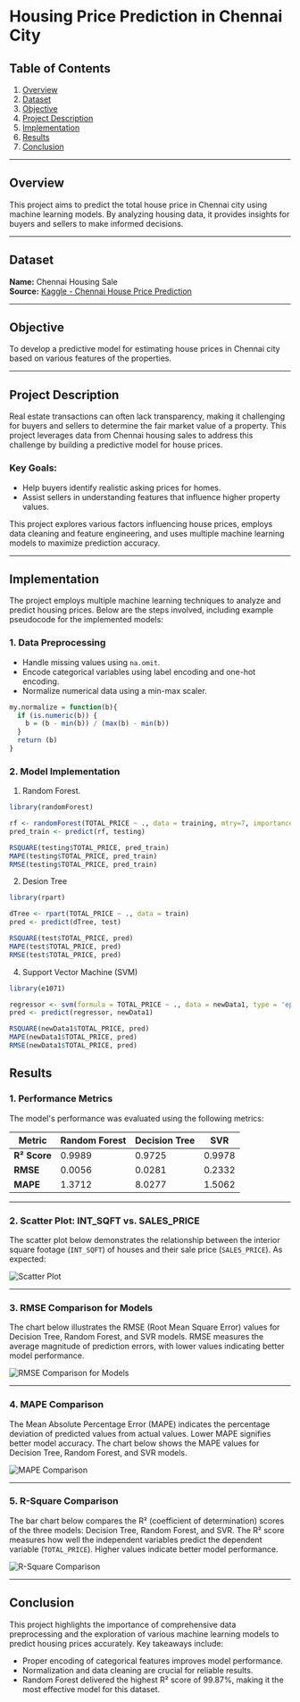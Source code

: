 # Housing Price Prediction in Chennai City

## Table of Contents
1. [Overview](#overview)
2. [Dataset](#dataset)
3. [Objective](#objective)
4. [Project Description](#project-description)
5. [Implementation](#implementation)
6. [Results](#Results)
7. [Conclusion](#conclusion)


---

## Overview
This project aims to predict the total house price in Chennai city using machine learning models. By analyzing housing data, it provides insights for buyers and sellers to make informed decisions.

---

## Dataset
**Name:** Chennai Housing Sale  
**Source:** [Kaggle - Chennai House Price Prediction](https://www.kaggle.com/dataset/chennai-house-price-prediction)  

---

## Objective
To develop a predictive model for estimating house prices in Chennai city based on various features of the properties.

---

## Project Description
Real estate transactions can often lack transparency, making it challenging for buyers and sellers to determine the fair market value of a property. This project leverages data from Chennai housing sales to address this challenge by building a predictive model for house prices.  
### Key Goals:
- Help buyers identify realistic asking prices for homes.
- Assist sellers in understanding features that influence higher property values.

This project explores various factors influencing house prices, employs data cleaning and feature engineering, and uses multiple machine learning models to maximize prediction accuracy.

---

## Implementation
The project employs multiple machine learning techniques to analyze and predict housing prices. Below are the steps involved, including example pseudocode for the implemented models:

### 1. **Data Preprocessing**
- Handle missing values using `na.omit`.
- Encode categorical variables using label encoding and one-hot encoding.
- Normalize numerical data using a min-max scaler.

```r
my.normalize = function(b){
  if (is.numeric(b)) {
    b = (b - min(b)) / (max(b) - min(b))
  }
  return (b)
}

```
### 2. **Model Implementation**
1)  Random Forest.
```r
library(randomForest)

rf <- randomForest(TOTAL_PRICE ~ ., data = training, mtry=7, importance=TRUE, ntree=501)
pred_train <- predict(rf, testing)

RSQUARE(testing$TOTAL_PRICE, pred_train)
MAPE(testing$TOTAL_PRICE, pred_train)
RMSE(testing$TOTAL_PRICE, pred_train)

```
2) Desion Tree
```r
library(rpart)

dTree <- rpart(TOTAL_PRICE ~ ., data = train)
pred <- predict(dTree, test)

RSQUARE(test$TOTAL_PRICE, pred)
MAPE(test$TOTAL_PRICE, pred)
RMSE(test$TOTAL_PRICE, pred)

```
4) Support Vector Machine (SVM)
```r
library(e1071)

regressor <- svm(formula = TOTAL_PRICE ~ ., data = newData1, type = 'eps-regression', kernel = 'radial')
pred <- predict(regressor, newData1)

RSQUARE(newData1$TOTAL_PRICE, pred)
MAPE(newData1$TOTAL_PRICE, pred)
RMSE(newData1$TOTAL_PRICE, pred)

```
## Results

### 1. Performance Metrics
The model's performance was evaluated using the following metrics:

| Metric           | Random Forest |Decision Tree  |  SVR    |
|------------------|---------------|---------------|---------|
| **R² Score**     | 0.9989        | 0.9725        | 0.9978  |
| **RMSE**         | 0.0056        | 0.0281        | 0.2332  |
| **MAPE**         | 1.3712        | 8.0277        | 1.5062  |


---

### 2.  Scatter Plot: INT_SQFT vs. SALES_PRICE
The scatter plot below demonstrates the relationship between the interior square footage (`INT_SQFT`) of houses and their sale price (`SALES_PRICE`). As expected:

![Scatter Plot](Results/scatter_plot.jpg)

---

### 3. RMSE Comparison for Models
The chart below illustrates the RMSE (Root Mean Square Error) values for Decision Tree, Random Forest, and SVR models. RMSE measures the average magnitude of prediction errors, with lower values indicating better model performance.


![RMSE Comparison for Models](Results/rmse.jpg)

---

### 4. MAPE Comparison
The Mean Absolute Percentage Error (MAPE) indicates the percentage deviation of predicted values from actual values. Lower MAPE signifies better model accuracy. The chart below shows the MAPE values for Decision Tree, Random Forest, and SVR models.  

![MAPE Comparison](Results/mape.jpg)

---

### 5. R-Square Comparison
The bar chart below compares the R² (coefficient of determination) scores of the three models: Decision Tree, Random Forest, and SVR. The R² score measures how well the independent variables predict the dependent variable (`TOTAL_PRICE`). Higher values indicate better model performance.

![R-Square Comparison](Results/r_square.jpg)

---


## Conclusion
This project highlights the importance of comprehensive data preprocessing and the exploration of various machine learning models to predict housing prices accurately. Key takeaways include:
  -  Proper encoding of categorical features improves model performance.
  -  Normalization and data cleaning are crucial for reliable results.
  -  Random Forest delivered the highest R² score of 99.87%, making it the most effective model for this dataset.

